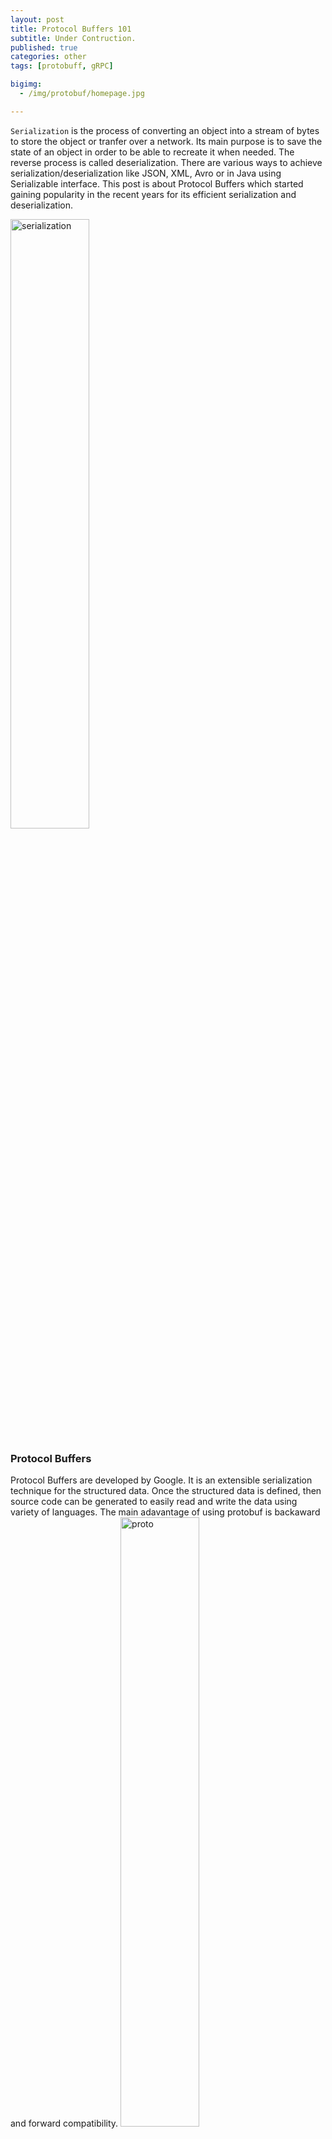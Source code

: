 ```yaml
---
layout: post
title: Protocol Buffers 101
subtitle: Under Contruction.
published: true
categories: other
tags: [protobuff, gRPC]

bigimg:
  - /img/protobuf/homepage.jpg

---
```



<p>
<code>Serialization</code> is the process of converting an object into a stream of bytes to store the object or tranfer over a network. Its main purpose is to save the state of an object in order to be able to recreate it when needed. The reverse process is called deserialization. There are various ways to achieve serialization/deserialization like JSON, XML, Avro or in Java using Serializable interface. This post is about Protocol Buffers which started gaining popularity in the recent years for its efficient serialization and deserialization.
</p>
<img src="/img/protobuf/docker_core.jpg" alt="serialization" height="50%" width="50%">
<p>

<h3>Protocol Buffers</h3>
Protocol Buffers are developed by Google. It is an extensible serialization technique for the structured data. Once the structured data is defined, then source code can be generated to easily read and write the data using variety of languages. The main adavantage of using protobuf is backaward and forward compatibility.

<img src="/img/protobuf/docker_core.jpg" alt="proto" height="50%" width="50%">

Specify the structured data that you want to serialize by defining protocol buffer message types in .proto specification file. Each protocol buffer message is a small logical record of information.
From the proto file, the protocol buffer compiler will generate a class that can be used in an application to serialize and deserialize.


</p>


<h3>Basics</h3>
<h4>Defining the first message</h4>
<h4>Types</h4>
<p>A message field can have one of the following types – Can see the complete list here
https://developers.google.com/protocol-buffers/docs/proto#scalar
<ul>
	<li> <strong><em>Number :</em></strong> double,float, int32 ,int64, unit32 ..... are used as field type</li>
	<li> <strong><em>Boolean :</em></strong> 'bool' is used in the field type when you want a field with boolean type</li>
	<li> <strong><em>String :</em></strong> 'string' is used for string tyoe. A string must always contain UTF-8 encoded or 7 bit ASCII text</li>
  <li> <strong><em>Bytes :</em></strong> 'bytes' is used for any sequence of byte array.</li>
</ul></p>
<p><strong><em>Importing types</em></strong>
Types can be imported defined in a different .proto files or when you want to use re-use code and import other .proto files created by people
</p>

```Java
import "date.proto";
```

<h4>Tag</h4>
<p>Tag is the most important element. The smallest being 1 and largest being 2<sup>19</sup> - 1 .
We cannot use the numbers from 19000 to 19999 since they are reserved. Tags numbered from 1 to 15 use 1 byte in space and from 16 to 2047 use 2 bytes.</p>

```
 string first_name = 1;
 string last_name = 2;
```
<h4>Repeated fields</h4>
<p>The repeated fields are used to  make a 'list' or an 'array'. The list can take any number (o or more) of elements.The opposite of repeated is singular.</p>

```
repeated string numbers;
```
<h4>Default values</h4>
<p>All fields will take a default value when not specified.
<ul>
	<li>bool: false</li>
	<li>number (int32): 0</li>
  <li>string: empty string</li>
  <li>bytes: empty bytes</li>
  <li>enum: first value</li>
  <li>repeated: empty list</li>
</ul>
</p>

</p>
<h4>Enum</h4>
<p>You can use enum when you know all the values a field can take in advance. The first value of enum is the default value. It must start by the tag 0.
</p>

```
enum Eyecolor {
  UNKNOWN_EYE_COLOR = 0;
  EYE_GREEN = 1;
  EYE_BROWN = 2;
};
```

<h4>Package</h4>
<p>The protobuf compiler places the code at the package indicated. It prevents name conflicts between the messages.
</p>

```
package date;
```


<h3>Rules for Updating Protocol Buffers</h3>
<ul>
	<li>The numeric tags should not be changes for any existing fields</li>
	<li>New fields can be added and the old code will just ignore them.</li>
  <li>Likewise, if the old/new code reads unknown data, the default will take place.</li>
  <li>Fields can be removed as long as the tag number is not used again in the
  updated message typeYou may want to rename the field instead,
  perhaps adding the prefix "OBSOLETE_" or make the tag reserved, so that
  future users of the proto can't accidentally resuse the numner</li>
  <li>Default values should be used with car. </li>
</ul>

> Defaults are tricky to deal with. They allow protobuf to easily evolve without breaking any existing or new codes. They also ensure the a field will always have a non null values.  They are dangerous too because you cannot differentiate from a missing field or if a value equal to the default was set. The most important note is
the default value shouldn't have any meaning in the business.

<h4>Adding Fields</h4>
<p>The tag number ensures the forward and the backward compatibility. After adding a new field,
if it is sent to old, the old code will not know what the tag numbers corresponds to and the field will be ignored or dropped. This ensures backward compatibility. Oppositely, if we read the old data with the new code, the new field will not be found and the default value will be assumed (empty string, empty list etc...).
</p>
<img src="/img/protobuf/docker_core.jpg" alt="add_fields" height="50%" width="50%">

<h4>Renaming Fields</h4>
<p>The field names can be changed freely. The tag number is the most important in protobuf.
</p>

<img src="/img/protobuf/docker_core.jpg" alt="rename_field" height="50%" width="50%">

<h4>Removing Fields</h4>
<p>A field can be removed when it is not required anymore. If the old code doesn't find the field anymore, the default will be used. Oppositely, if we read the old data with the new code, the deleted dield will be just be dropped.
</p>
<strong><em>Removing Fields: Reserved Tags</em></strong>
<p>When removing a field, you should always reserve the tag and the name. This prevents the tag to be
re-used. This is necessary to prevent conflcits in the codebase</p>

<p>The alternatives is that insteas of removing a field it can be renamed to OBSOLETE_field_name. The downsode is that you may have to populate that field while your client gets upgraded to use the newer field that replaces it (which has a new tag).
</p>
<h4>Reserved Keywords</h4>
<p>Tags and field names are reserved to prevent new fields from re using the tags. Tags and field names
can't be mixed in the same reserved statment.</p>


```
message Student{
  reserved 2, 5 , 10 to 12;
  reserved "name" , "mail";
}
```
> Do not remove any reserved tags ever.

<h3>Advanced Types</h3>
<p>
</p>
<h4>Oneof</h4>
<p>
</p>
<h4>Maps</h4>
<p>
</p>
<h4>Timestamp</h4>
<p>
</p>
<h4>Duration</h4>
<p>
</p>
<h3>Example</h3>
<p>
</p>
<h4>Defining the Protocol Buffers</h4>
<p>
</p>
<h4>Compiling the Protocol Buffers</h4>
<p>
</p>

<p>
I have used the following references and sometimes used the same explanation. Do check the following resources for more understanding.

	<ul>
      <li><a href="https://developers.google.com/protocol-buffers/docs/overview">Offical Google's Protocol Buffer documentation</a></li>
      <li><a href="https://github.com/lazarofl/protocvsjsoncomparison"> Proto vs JSON comparison</a></li>
  </ul>
</p>

<p>If you have any question or feedback, please do reach out to me by commenting below.</p>
